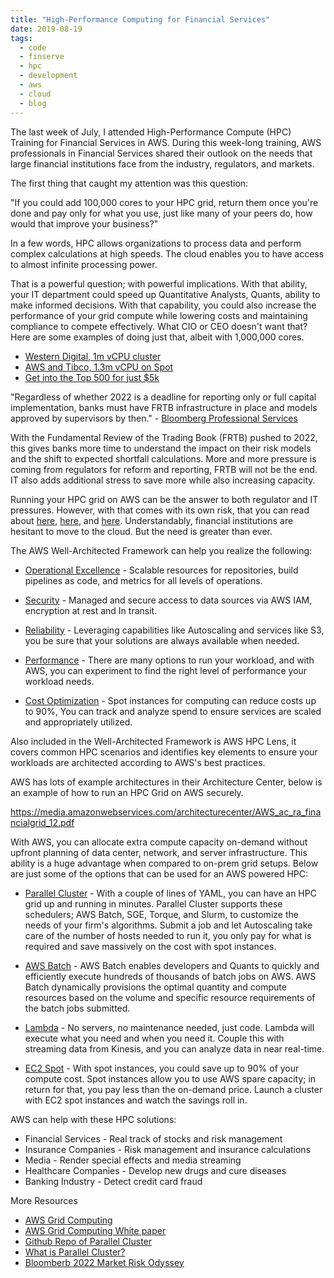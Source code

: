 ```yaml
---
title: "High-Performance Computing for Financial Services"
date: 2019-08-19
tags:
  - code
  - finserve
  - hpc
  - development
  - aws
  - cloud
  - blog
---
```


The last week of July, I attended High-Performance Compute (HPC) Training for Financial Services in AWS. 
During this week-long training, AWS professionals in Financial Services shared their outlook on the needs that large 
financial institutions face from the industry, regulators, and markets. 

The first thing that caught my attention was this question:

"If you could add 100,000 cores to your HPC grid, return them once you're done and pay only for what you use, just like 
many of your peers do, how would that improve your business?" 

In a few words, HPC allows organizations to process data and perform complex calculations at high speeds. The cloud 
enables you to have access to almost infinite processing power. 

That is a powerful question; with powerful implications. With that ability, your IT department could speed up 
Quantitative Analysts, Quants, ability to make informed decisions. With that capability, you could also increase 
the performance of your grid compute while lowering costs and maintaining compliance to compete effectively. 
What CIO or CEO doesn't want that? Here are some examples of doing just that, albeit with 1,000,000 cores. 

* [Western Digital, 1m vCPU cluster](https://aws.amazon.com/blogs/aws/western-digital-hdd-simulation-at-cloud-scale-2-5-million-hpc-tasks-40k-ec2-spot-instances/)
* [AWS and Tibco, 1.3m vCPU on Spot](https://aws.amazon.com/blogs/aws/creating-a-1-3-million-vcpu-grid-on-aws-using-ec2-spot-instances-and-tibco-gridserver/)
* [Get into the Top 500 for just $5k](https://www.top500.org/system/179693)

"Regardless of whether 2022 is a deadline for reporting only or full capital implementation, banks must have FRTB 
infrastructure in place and models approved by supervisors by then." - [Bloomberg Professional Services](https://www.bloomberg.com/professional/blog/2022-market-risk-odyssey/)

With the Fundamental Review of the Trading Book (FRTB) pushed to 2022, this gives banks more time to understand the 
impact on their risk models and the shift to expected shortfall calculations. More and more pressure is coming from 
regulators for reform and reporting, FRTB will not be the end. IT also adds additional stress to save more while 
also increasing capacity.

Running your HPC grid on AWS can be the answer to both regulator and IT pressures. However, with that comes with its 
own risk, that you can read about [here](https://www.capitalone.com/facts2019/), [here](https://www.upguard.com/breaches/cloud-leak-accenture),
 and [here](https://arstechnica.com/information-technology/2017/05/defense-contractor-stored-intelligence-data-in-amazon-cloud-unprotected/). 
 Understandably, financial institutions are hesitant to move to the cloud. But the need is greater than ever. 

The AWS Well-Architected Framework can help you realize the following:

* [Operational Excellence](https://d1.awsstatic.com/whitepapers/architecture/AWS-Operational-Excellence-Pillar.pdf) - Scalable resources for repositories, build pipelines as code, and metrics for all levels of 
operations.

* [Security](https://d1.awsstatic.com/whitepapers/architecture/AWS-Security-Pillar.pdf) - Managed and secure access to data sources via AWS IAM, encryption at rest and In transit. 

* [Reliability](https://d1.awsstatic.com/whitepapers/architecture/AWS-Reliability-Pillar.pdf) - Leveraging capabilities like Autoscaling and services like S3, you be sure that your solutions are 
always available when needed. 

* [Performance](https://d1.awsstatic.com/whitepapers/architecture/AWS-Performance-Efficiency-Pillar.pdf) - There are many options to run your workload, and with AWS, you can experiment to find the right level 
of performance your workload needs.

* [Cost Optimization](https://d1.awsstatic.com/whitepapers/architecture/AWS-Cost-Optimization-Pillar.pdf) - Spot instances for computing can reduce costs up to 90%, You can track and analyze spend to 
ensure services are scaled and appropriately utilized. 

Also included in the Well-Architected Framework is AWS HPC Lens, it covers common HPC scenarios and identifies key 
elements to ensure your workloads are architected according to AWS's best practices.

AWS has lots of example architectures in their Architecture Center, below is an example of how to run an HPC Grid on 
AWS securely.

https://media.amazonwebservices.com/architecturecenter/AWS_ac_ra_financialgrid_12.pdf

With AWS, you can allocate extra compute capacity on-demand without upfront planning of data center, network, and 
server infrastructure. This ability is a huge advantage when compared to on-prem grid setups. Below are just some of 
the options that can be used for an AWS powered HPC: 

* [Parallel Cluster](https://github.com/aws/aws-parallelcluster) - With a couple of lines of YAML, you can have an HPC grid up and running in minutes. Parallel Cluster 
supports these schedulers; AWS Batch, SGE, Torque, and Slurm, to customize the needs of your firm's algorithms. 
Submit a job and let Autoscaling take care of the number of hosts needed to run it, you only pay for what is required 
and save massively on the cost with spot instances. 

* [AWS Batch](https://aws.amazon.com/batch/) - AWS Batch enables developers and Quants to quickly and efficiently execute hundreds of thousands of batch 
jobs on AWS. AWS Batch dynamically provisions the optimal quantity and compute resources based on the volume and specific
 resource requirements of the batch jobs submitted. 

* [Lambda](https://aws.amazon.com/lambda/) - No servers, no maintenance needed, just code. Lambda will execute what you need and when you need it. 
Couple this with streaming data from Kinesis, and you can analyze data in near real-time. 

* [EC2 Spot](https://aws.amazon.com/ec2/spot/) - With spot instances, you could save up to 90% of your compute cost. Spot instances allow you to use AWS 
spare capacity; in return for that, you pay less than the on-demand price. Launch a cluster with EC2 spot instances 
and watch the savings roll in.

AWS can help with these HPC solutions:

* Financial Services - Real track of stocks and risk management 
* Insurance Companies - Risk management and insurance calculations
* Media - Render special effects and media streaming 
* Healthcare Companies - Develop new drugs and cure diseases 
* Banking Industry - Detect credit card fraud

More Resources

* [AWS Grid Computing](https://aws.amazon.com/financial-services/grid-computing/)
* [AWS Grid Computing White paper](https://d1.awsstatic.com/Industries/Financial%20Services/Grid%20Computing/aws-financial-services-grid-computing.pdf)
* [Github Repo of Parallel Cluster](https://github.com/aws/aws-parallelcluster)
* [What is Parallel Cluster?](https://docs.aws.amazon.com/parallelcluster/latest/ug/what-is-aws-parallelcluster.html)
* [Bloomberb 2022 Market Risk Odyssey](https://www.bloomberg.com/professional/blog/2022-market-risk-odyssey/)

